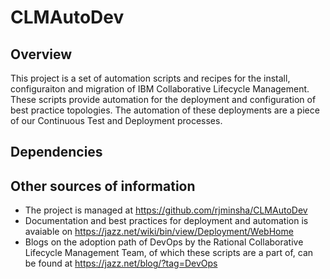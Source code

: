 CLMAutoDev
======

Overview
--------
This project is a set of automation scripts and recipes for the install, configuraiton and migration of IBM Collaborative Lifecycle Management. These scripts provide automation for the deployment and configuration of best practice topologies.  The automation of these deployments are a piece of our Continuous Test and Deployment processes.  

Dependencies
------------


Other sources of information
-----------------------------
* The project is managed at https://github.com/rjminsha/CLMAutoDev 
* Documentation and best practices for deployment and automation is avaiable on https://jazz.net/wiki/bin/view/Deployment/WebHome 
* Blogs on the adoption path of DevOps by the Rational Collaborative Lifecycle Management Team, of which these scripts are a part of, can be found at https://jazz.net/blog/?tag=DevOps 
